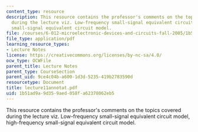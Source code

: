 ```yaml
---
content_type: resource
description: This resource contains the professor's comments on the topics covered
  during the lecture viz. Low-frequency small-signal equivalent circuit model, high-frequency
  small-signal equivalent circuit model.
file: /courses/6-012-microelectronic-devices-and-circuits-fall-2005/1b51ad9a9d359aed058fa62378062eb5_lecture11annotat.pdf
file_type: application/pdf
learning_resource_types:
- Lecture Notes
license: https://creativecommons.org/licenses/by-nc-sa/4.0/
ocw_type: OCWFile
parent_title: Lecture Notes
parent_type: CourseSection
parent_uid: 9ce4c04b-a600-1d3d-5235-419b2783590d
resourcetype: Document
title: lecture11annotat.pdf
uid: 1b51ad9a-9d35-9aed-058f-a62378062eb5
---
```

This resource contains the professor's comments on the topics covered during the lecture viz. Low-frequency small-signal equivalent circuit model, high-frequency small-signal equivalent circuit model.